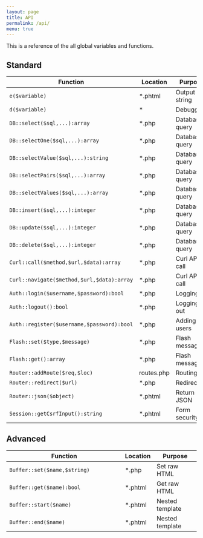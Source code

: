 ```yaml
---
layout: page
title: API
permalink: /api/
menu: true
---
```


This is a reference of the all global variables and functions.

## Standard

| Function                                    | Location      | Purpose         |
| ------------------------------------------- | ------------- | --------------- | 
| `e($variable)                               ` | *.phtml       | Output string   |
| `d($variable)                               ` | *             | Debugging       |
| `DB::select($sql,...):array                 ` | *.php         | Database query  |
| `DB::selectOne($sql,...):array              ` | *.php         | Database query  |
| `DB::selectValue($sql,...):string           ` | *.php         | Database query  |
| `DB::selectPairs($sql,...):array            ` | *.php         | Database query  |
| `DB::selectValues($sql,...):array           ` | *.php         | Database query  |
| `DB::insert($sql,...):integer               ` | *.php         | Database query  |
| `DB::update($sql,...):integer               ` | *.php         | Database query  |
| `DB::delete($sql,...):integer               ` | *.php         | Database query  |
| `Curl::call($method,$url,$data):array       ` | *.php         | Curl API call   |
| `Curl::navigate($method,$url,$data):array   ` | *.php         | Curl API call   |
| `Auth::login($username,$password):bool      ` | *.php         | Logging in      |
| `Auth::logout():bool                        ` | *.php         | Logging out     |
| `Auth::register($username,$password):bool   ` | *.php         | Adding users    |
| `Flash::set($type,$message)                 ` | *.php         | Flash message   |
| `Flash::get():array                         ` | *.php         | Flash message   |
| `Router::addRoute($req,$loc)                ` | routes.php    | Routing         |
| `Router::redirect($url)                     ` | *.php         | Redirection     |
| `Router::json($object)                      ` | *.phtml       | Return JSON     |
| `Session::getCsrfInput():string             ` | *.phtml       | Form security   |

## Advanced

| Function                                    | Location      | Purpose         |
| ------------------------------------------- | ------------- | --------------- | 
| `Buffer::set($name,$string)                 ` | *.php         | Set raw HTML    |
| `Buffer::get($name):bool                    ` | *.phtml       | Get raw HTML    |
| `Buffer::start($name)                       ` | *.phtml       | Nested template |
| `Buffer::end($name)                         ` | *.phtml       | Nested template |
